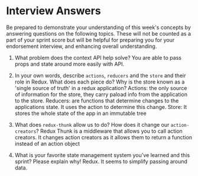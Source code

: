 # Interview Answers
Be prepared to demonstrate your understanding of this week's concepts by answering questions on the following topics. These will not be counted as a part of your sprint score but will be helpful for preparing you for your endorsement interview, and enhancing overall understanding.

1. What problem does the context API help solve?
You are able to pass props and state around more easily with API.

2. In your own words, describe `actions`, `reducers` and the `store` and their role in Redux. What does each piece do? Why is the store known as a 'single source of truth' in a redux application?
Actions: the only source of information for the store, they carry paload info from the application to the store. 
Reducers: are functions that determine changes to the applications state. It uses the action to determine this change.
Store: It stores the whole state of the app in an immutable tree

3. What does `redux-thunk` allow us to do? How does it change our `action-creators`?
Redux Thunk is a middleware that allows you to call action creators. It changes action creators as it allows them to return a function instead of an action object

4. What is your favorite state management system you've learned and this sprint? Please explain why!
Redux. It seems to simplify passing around data. 